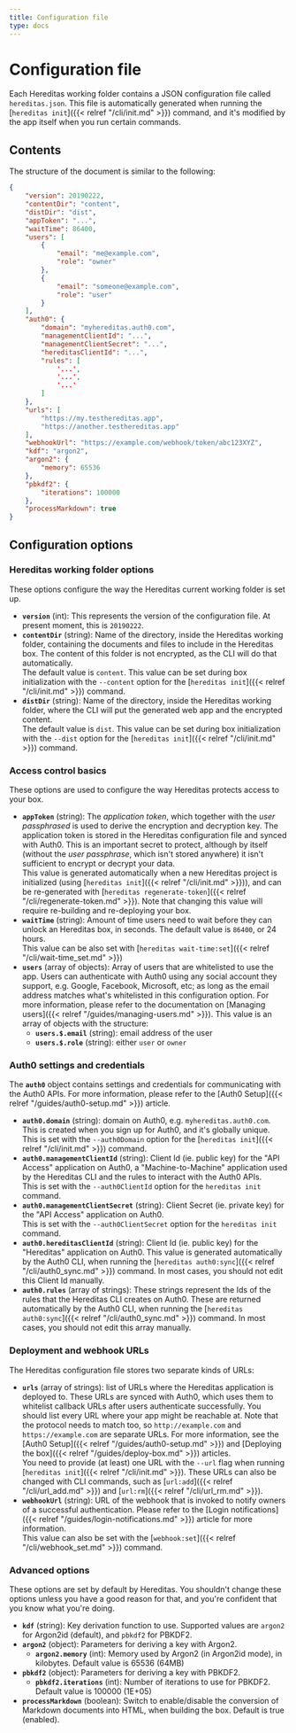 ```yaml
---
title: Configuration file
type: docs
---
```


# Configuration file

Each Hereditas working folder contains a JSON configuration file called `hereditas.json`. This file is automatically generated when running the [`hereditas init`]({{< relref "/cli/init.md" >}}) command, and it's modified by the app itself when you run certain commands.

## Contents

The structure of the document is similar to the following:

````json
{
    "version": 20190222,
    "contentDir": "content",
    "distDir": "dist",
    "appToken": "...",
    "waitTime": 86400,
    "users": [
        {
            "email": "me@example.com",
            "role": "owner"
        },
        {
            "email": "someone@example.com",
            "role": "user"
        }
    ],
    "auth0": {
        "domain": "myhereditas.auth0.com",
        "managementClientId": "...",
        "managementClientSecret": "...",
        "hereditasClientId": "...",
        "rules": [
            '...',
            '...',
            '...'
        ]
    },
    "urls": [
        "https://my.testhereditas.app",
        "https://another.testhereditas.app"
    ],
    "webhookUrl": "https://example.com/webhook/token/abc123XYZ",
    "kdf": "argon2",
    "argon2": {
        "memory": 65536
    },
    "pbkdf2": {
        "iterations": 100000
    },
    "processMarkdown": true
}
````

## Configuration options

### Hereditas working folder options

These options configure the way the Hereditas current working folder is set up.

- **`version`** (int): This represents the version of the configuration file. At present moment, this is `20190222`.
- **`contentDir`** (string): Name of the directory, inside the Hereditas working folder, containing the documents and files to include in the Hereditas box. The content of this folder is not encrypted, as the CLI will do that automatically.<br />The default value is `content`. This value can be set during box initialization with the `--content` option for the [`hereditas init`]({{< relref "/cli/init.md" >}}) command.
- **`distDir`** (string): Name of the directory, inside the Hereditas working folder, where the CLI will put the generated web app and the encrypted content.<br />The default value is `dist`. This value can be set during box initialization with the `--dist` option for the [`hereditas init`]({{< relref "/cli/init.md" >}}) command.

### Access control basics

These options are used to configure the way Hereditas protects access to your box.

- **`appToken`** (string): The *application token*, which together with the *user passphrased* is used to derive the encryption and decryption key. The application token is stored in the Hereditas configuration file and synced with Auth0. This is an important secret to protect, although by itself (without the *user passphrase*, which isn't stored anywhere) it isn't sufficient to encrypt or decrypt your data.<br/>This value is generated automatically when a new Hereditas project is initialized (using [`hereditas init`]({{< relref "/cli/init.md" >}})), and can be re-generated with [`hereditas regenerate-token`]({{< relref "/cli/regenerate-token.md" >}}). Note that changing this value will require re-building and re-deploying your box.
- **`waitTime`** (string): Amount of time users need to wait before they can unlock an Hereditas box, in seconds. The default value is `86400`, or 24 hours.<br/>This value can be also set with [`hereditas wait-time:set`]({{< relref "/cli/wait-time_set.md" >}})
- **`users`** (array of objects): Array of users that are whitelisted to use the app. Users can authenticate with Auth0 using any social account they support, e.g. Google, Facebook, Microsoft, etc; as long as the email address matches what's whitelisted in this configuration option. For more information, please refer to the documentation on [Managing users]({{< relref "/guides/managing-users.md" >}}). This value is an array of objects with the structure:
    - **`users.$.email`** (string): email address of the user
    - **`users.$.role`** (string): either `user` or `owner`

### Auth0 settings and credentials

The **`auth0`** object contains settings and credentials for communicating with the Auth0 APIs. For more information, please refer to the [Auth0 Setup]({{< relref "/guides/auth0-setup.md" >}}) article.

- **`auth0.domain`** (string): domain on Auth0, e.g. `myhereditas.auth0.com`. This is created when you sign up for Auth0, and it's globally unique.<br/>This is set with the `--auth0Domain` option for the [`hereditas init`]({{< relref "/cli/init.md" >}}) command.
- **`auth0.managementClientId`** (string): Client Id (ie. public key) for the "API Access" application on Auth0, a "Machine-to-Machine" application used by the Hereditas CLI and the rules to interact with the Auth0 APIs.<br/>This is set with the `--auth0ClientId` option for the `hereditas init` command.
- **`auth0.managementClientSecret`** (string): Client Secret (ie. private key) for the "API Access" application on Auth0.<br/>This is set with the `--auth0ClientSecret` option for the `hereditas init` command.
- **`auth0.hereditasClientId`** (string): Client Id (ie. public key) for the "Hereditas" application on Auth0. This value is generated automatically by the Auth0 CLI, when running the [`hereditas auth0:sync`]({{< relref "/cli/auth0_sync.md" >}}) command. In most cases, you should not edit this Client Id manually.
- **`auth0.rules`** (array of strings): These strings represent the Ids of the rules that the Hereditas CLI creates on Auth0. These are returned automatically by the Auth0 CLI, when running the [`hereditas auth0:sync`]({{< relref "/cli/auth0_sync.md" >}}) command. In most cases, you should not edit this array manually.

### Deployment and webhook URLs

The Hereditas configuration file stores two separate kinds of URLs:

- **`urls`** (array of strings): list of URLs where the Hereditas application is deployed to. These URLs are synced with Auth0, which uses them to whitelist callback URLs after users authenticate successfully. You should list every URL where your app might be reachable at. Note that the protocol needs to match too, so `http://example.com` and `https://example.com` are separate URLs. For more information, see the [Auth0 Setup]({{< relref "/guides/auth0-setup.md" >}}) and [Deploying the box]({{< relref "/guides/deploy-box.md" >}}) articles.<br />You need to provide (at least) one URL with the `--url` flag when running [`hereditas init`]({{< relref "/cli/init.md" >}}). These URLs can also be changed with CLI commands, such as [`url:add`]({{< relref "/cli/url_add.md" >}}) and [`url:rm`]({{< relref "/cli/url_rm.md" >}}).
- **`webhookUrl`** (string): URL of the webhook that is invoked to notify owners of a successful authentication. Please refer to the [Login notifications]({{< relref "/guides/login-notifications.md" >}}) article for more information.<br />This value can also be set with the [`webhook:set`]({{< relref "/cli/webhook_set.md" >}}) command.

### Advanced options

These options are set by default by Hereditas. You shouldn't change these options unless you have a good reason for that, and you're confident that you know what you're doing.

- **`kdf`** (string): Key derivation function to use. Supported values are `argon2` for Argon2id (default), and `pbkdf2` for PBKDF2.
- **`argon2`** (object): Parameters for deriving a key with Argon2.
    - **`argon2.memory`** (int): Memory used by Argon2 (in Argon2id mode), in kilobytes. Default value is 65536 (64MB)
- **`pbkdf2`** (object): Parameters for deriving a key with PBKDF2.
    - **`pbkdf2.iterations`** (int): Number of iterations to use for PBKDF2. Default value is 100000 (1E+05)
- **`processMarkdown`** (boolean): Switch to enable/disable the conversion of Markdown documents into HTML, when building the box. Default is true (enabled).
